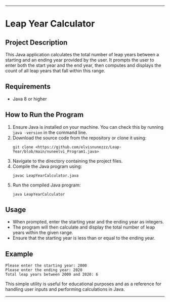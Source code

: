 

---

# Leap Year Calculator

## Project Description
This Java application calculates the total number of leap years between a starting and an ending year provided by the user. It prompts the user to enter both the start year and the end year, then computes and displays the count of all leap years that fall within this range.

## Requirements
- Java 8 or higher

## How to Run the Program
1. Ensure Java is installed on your machine. You can check this by running `java -version` in the command line.
2. Download the source code from the repository or clone it using:
   ```
   git clone <https://github.com/elvisnunezzz/Leap-Year/blob/main/nuneelvi_Program1.java>
   ```
3. Navigate to the directory containing the project files.
4. Compile the Java program using:
   ```
   javac LeapYearCalculator.java
   ```
5. Run the compiled Java program:
   ```
   java LeapYearCalculator
   ```

## Usage
- When prompted, enter the starting year and the ending year as integers.
- The program will then calculate and display the total number of leap years within the given range.
- Ensure that the starting year is less than or equal to the ending year.

## Example
```
Please enter the starting year: 2000
Please enter the ending year: 2020
Total leap years between 2000 and 2020: 6
```

This simple utility is useful for educational purposes and as a reference for handling user inputs and performing calculations in Java.

---

